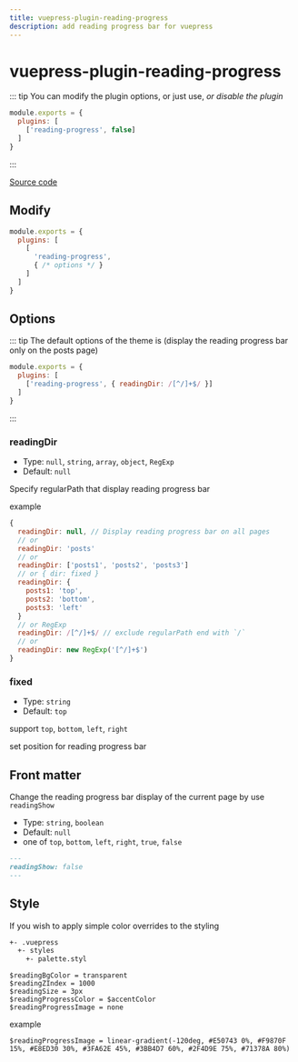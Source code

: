 ```yaml
---
title: vuepress-plugin-reading-progress
description: add reading progress bar for vuepress
---
```


# vuepress-plugin-reading-progress <Badge text="^1.4.0"/>

::: tip
You can modify the plugin options, or just use, *or disable the plugin*

``` js
module.exports = {
  plugins: [
    ['reading-progress', false]
  ]
}
```

:::

[Source code](https://github.com/tolking/vuepress-plugin-reading-progress)

## Modify

``` js
module.exports = {
  plugins: [
    [
      'reading-progress',
      { /* options */ }
    ]
  ]
}
```

## Options

::: tip
The default options of the theme is (display the reading progress bar only on the posts page)

``` js
module.exports = {
  plugins: [
    ['reading-progress', { readingDir: /[^/]+$/ }]
  ]
}
```

:::

### readingDir

- Type: `null`, `string`, `array`, `object`, `RegExp`
- Default: `null`

Specify regularPath that display reading progress bar

example

``` js
{
  readingDir: null, // Display reading progress bar on all pages
  // or
  readingDir: 'posts'
  // or
  readingDir: ['posts1', 'posts2', 'posts3']
  // or { dir: fixed }
  readingDir: {
    posts1: 'top',
    posts2: 'bottom',
    posts3: 'left'
  }
  // or RegExp
  readingDir: /[^/]+$/ // exclude regularPath end with `/`
  // or
  readingDir: new RegExp('[^/]+$')
}
```

### fixed

- Type: `string`
- Default: `top`

support `top`, `bottom`, `left`, `right`

set position for reading progress bar

## Front matter

Change the reading progress bar display of the current page by use `readingShow`

- Type: `string`, `boolean`
- Default: `null`
- one of `top`, `bottom`, `left`, `right`, `true`, `false`

``` md
---
readingShow: false
---
```

## Style

If you wish to apply simple color overrides to the styling

``` sh
+- .vuepress
  +- styles
    +- palette.styl
```

``` styl
$readingBgColor = transparent
$readingZIndex = 1000
$readingSize = 3px
$readingProgressColor = $accentColor
$readingProgressImage = none
```

example

``` styl
$readingProgressImage = linear-gradient(-120deg, #E50743 0%, #F9870F 15%, #E8ED30 30%, #3FA62E 45%, #3BB4D7 60%, #2F4D9E 75%, #71378A 80%)
```
